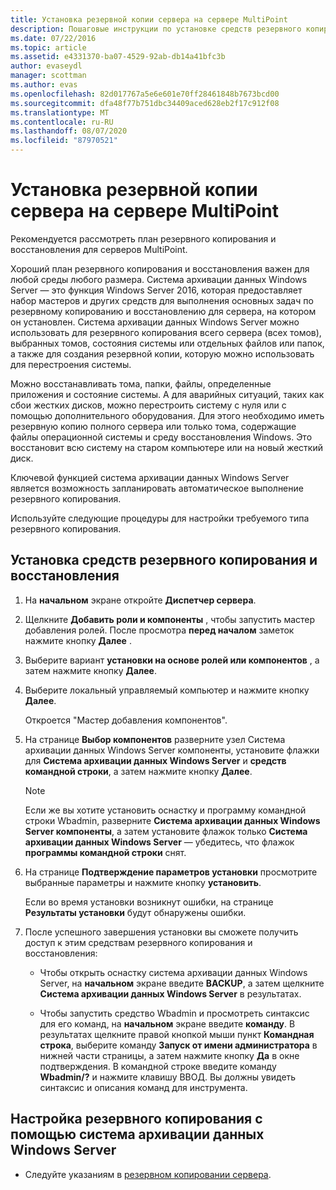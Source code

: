 ```yaml
---
title: Установка резервной копии сервера на сервере MultiPoint
description: Пошаговые инструкции по установке средств резервного копирования и восстановления
ms.date: 07/22/2016
ms.topic: article
ms.assetid: e4331370-ba07-4529-92ab-db14a41bfc3b
author: evaseydl
manager: scottman
ms.author: evas
ms.openlocfilehash: 82d017767a5e6e601e70ff28461848b7673bcd00
ms.sourcegitcommit: dfa48f77b751dbc34409aced628eb2f17c912f08
ms.translationtype: MT
ms.contentlocale: ru-RU
ms.lasthandoff: 08/07/2020
ms.locfileid: "87970521"
---
```

# <a name="install-server-backup-on-your-multipoint-server"></a>Установка резервной копии сервера на сервере MultiPoint
Рекомендуется рассмотреть план резервного копирования и восстановления для серверов MultiPoint.

Хороший план резервного копирования и восстановления важен для любой среды любого размера. Cистема архивации данных Windows Server — это функция Windows Server 2016, которая предоставляет набор мастеров и других средств для выполнения основных задач по резервному копированию и восстановлению для сервера, на котором он установлен. Cистема архивации данных Windows Server можно использовать для резервного копирования всего сервера (всех томов), выбранных томов, состояния системы или отдельных файлов или папок, а также для создания резервной копии, которую можно использовать для перестроения системы.

Можно восстанавливать тома, папки, файлы, определенные приложения и состояние системы. А для аварийных ситуаций, таких как сбои жестких дисков, можно перестроить систему с нуля или с помощью дополнительного оборудования. Для этого необходимо иметь резервную копию полного сервера или только тома, содержащие файлы операционной системы и среду восстановления Windows. Это восстановит всю систему на старом компьютере или на новый жесткий диск.

Ключевой функцией cистема архивации данных Windows Server является возможность запланировать автоматическое выполнение резервного копирования.

Используйте следующие процедуры для настройки требуемого типа резервного копирования.

## <a name="install-backup-and-recovery-tools"></a>Установка средств резервного копирования и восстановления

1.  На **начальном** экране откройте **Диспетчер сервера**.

2.  Щелкните **Добавить роли и компоненты** , чтобы запустить мастер добавления ролей. После просмотра **перед началом** заметок нажмите кнопку **Далее** .

3.  Выберите вариант **установки на основе ролей или компонентов** , а затем нажмите кнопку **Далее**.

4.  Выберите локальный управляемый компьютер и нажмите кнопку **Далее**.

    Откроется "Мастер добавления компонентов".

5.  На странице **Выбор компонентов** разверните узел Cистема архивации данных Windows Server компоненты, установите флажки для **Cистема архивации данных Windows Server** и **средств командной строки**, а затем нажмите кнопку **Далее**.

    > [!NOTE]
    > Если же вы хотите установить оснастку и программу командной строки Wbadmin, разверните **Cистема архивации данных Windows Server компоненты**, а затем установите флажок только **Cистема архивации данных Windows Server** — убедитесь, что флажок **программы командной строки** снят.

6.  На странице **Подтверждение параметров установки** просмотрите выбранные параметры и нажмите кнопку **установить**.

    Если во время установки возникнут ошибки, на странице **Результаты установки** будут обнаружены ошибки.

7.  После успешного завершения установки вы сможете получить доступ к этим средствам резервного копирования и восстановления:

    -   Чтобы открыть оснастку cистема архивации данных Windows Server, на **начальном** экране введите **BACKUP**, а затем щелкните **Cистема архивации данных Windows Server** в результатах.

    -   Чтобы запустить средство Wbadmin и просмотреть синтаксис для его команд, на **начальном** экране введите **команду**. В результатах щелкните правой кнопкой мыши пункт **Командная строка**, выберите команду **Запуск от имени администратора** в нижней части страницы, а затем нажмите кнопку **Да** в окне подтверждения. В командной строке введите команду **Wbadmin/?** и нажмите клавишу ВВОД. Вы должны увидеть синтаксис и описания команд для инструмента.

## <a name="configure-backups-using-windows-server-backup"></a>Настройка резервного копирования с помощью cистема архивации данных Windows Server

-   Следуйте указаниям в [резервном копировании сервера](/previous-versions/windows/it-pro/windows-server-2008-R2-and-2008/cc753528(v=ws.11)).
